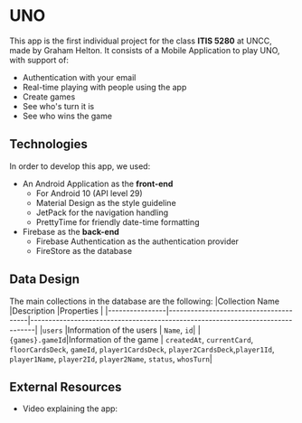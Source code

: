 # UNO
This app is the first individual project for the class **ITIS 5280** at UNCC, made by Graham Helton. It consists of a Mobile Application to play UNO, with support of:
- Authentication with your email
- Real-time playing with people using the app
- Create games
- See who's turn it is
- See who wins the game


## Technologies

In order to develop this app, we used:
- An Android Application as the **front-end**
	- For Android 10 (API level 29)
	- Material Design as the style guideline
	- JetPack for the navigation handling
	- PrettyTime for friendly date-time formatting
- Firebase as the **back-end**
	- Firebase Authentication as the authentication provider
	- FireStore as the database

## Data Design
The main collections in the database are the following:
|Collection Name |Description                    		 |Properties				   |
|----------------|---------------------------------------|-------------------------------------------------------------------------------|
|`users`		 |Information of the users       		 | `Name`, `id`|
|`{games}.gameId`|Information of the game		     | `createdAt`, `currentCard`, `floorCardsDeck`, `gameId`, `player1CardsDeck`, `player2CardsDeck`,`player1Id`, `player1Name`, `player2Id`, `player2Name`, `status`, `whosTurn`|

## External Resources
- Video explaining the app: 
